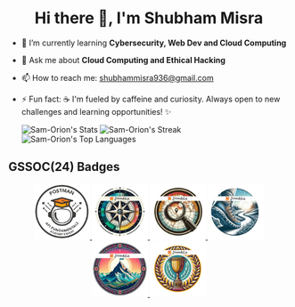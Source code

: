 <h1 align="center">Hi there 👋, I'm Shubham Misra</h1>

<!--
**Sam-Orion/Sam-Orion** is a ✨ _special_ ✨ repository because its `README.md` (this file) appears on your GitHub profile.

Here are some ideas to get you started:

- 🔭 I’m currently working on ...
- 🌱 I’m currently learning ...
- 👯 I’m looking to collaborate on ...
- 🤔 I’m looking for help with ...
- 💬 Ask me about ...
- 📫 How to reach me: ...
- 😄 Pronouns: ...
- ⚡ Fun fact: ...
-->
- 🌱 I’m currently learning **Cybersecurity, Web Dev and Cloud Computing**
- 💬 Ask me about **Cloud Computing and Ethical Hacking**
- 📫 How to reach me: shubhammisra936@gmail.com
- ⚡ Fun fact: ☕ I'm fueled by caffeine and curiosity. Always open to new challenges and learning opportunities! ✨

  ![Sam-Orion's Stats](https://github-readme-stats.vercel.app/api?username=Sam-Orion&theme=vue-dark&show_icons=true&hide_border=false&count_private=true)
  ![Sam-Orion's Streak](https://github-readme-streak-stats.herokuapp.com/?user=Sam-Orion&theme=vue-dark&hide_border=false)
  ![Sam-Orion's Top Languages](https://github-readme-stats.vercel.app/api/top-langs/?username=Sam-Orion&theme=vue-dark&show_icons=true&hide_border=false&layout=compact)

## GSSOC(24) Badges
<div style='display:flex; align-items:center; gap: 20px;' align='center'><a href="https://gssoc.girlscript.tech/leaderboard">
  <img src="https://raw.githubusercontent.com/girlscript/gssoc-website-new/main/public/badges/postman.png" width="100px" height="100px" />
  <img src="https://github.com/girlscript/gssoc-website-new/blob/main/public/badges/1.png" width="100px" height="100px" />
  <img src="https://github.com/girlscript/gssoc-website-new/blob/main/public/badges/2.png" width="100px" height="100px" />
  <img src="https://github.com/girlscript/gssoc-website-new/blob/main/public/badges/3.png" width="100px" height="100px" />
  <img src="https://github.com/girlscript/gssoc-website-new/blob/main/public/badges/4.png" width="100px" height="100px" />
  <img src="https://github.com/girlscript/gssoc-website-new/blob/main/public/badges/5.png" width="100px" height="100px" />
  </a>
</div>
